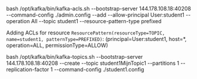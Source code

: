  bash /opt/kafka/bin/kafka-acls.sh --bootstrap-server 144.178.108.18:40208  --command-config ./admin.config  --add --allow-principal User:student1 --operation All --topic student1 --resource-pattern-type prefixed

 Adding ACLs for resource `ResourcePattern(resourceType=TOPIC, name=student1, patternType=PREFIXED)`: 
        (principal=User:student1, host=*, operation=ALL, permissionType=ALLOW)



  bash /opt/kafka/bin/kafka-topics.sh --bootstrap-server 144.178.108.18:40208 --create --topic student1MijnTopic1 --partitions 1 --replication-factor 1 --command-config ./student1.config 